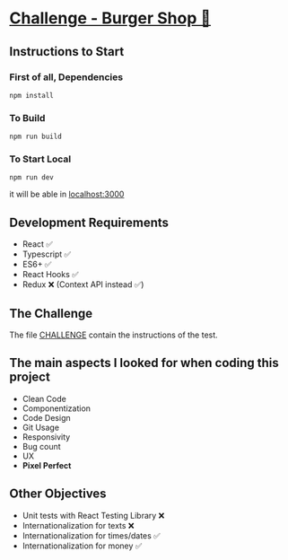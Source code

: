 # [Challenge - Burger Shop 🔗](https://challenge-burger.vercel.app/)

## Instructions to Start

### First of all, Dependencies

```shell
npm install
```

### To Build

```shell
npm run build
```

### To Start Local

```shell
npm run dev
```

it will be able in [localhost:3000](http://localhost:3000)

## Development Requirements

- React ✅
- Typescript ✅
- ES6+ ✅
- React Hooks ✅
- Redux ❌ (Context API instead ✅)

## The Challenge

The file [CHALLENGE](CHALLENGE.md) contain the instructions of the test.

## The main aspects I looked for when coding this project

- Clean Code
- Componentization
- Code Design
- Git Usage
- Responsivity
- Bug count
- UX
- **Pixel Perfect**

## Other Objectives

- Unit tests with React Testing Library ❌
- Internationalization for texts ❌
- Internationalization for times/dates ✅
- Internationalization for money ✅
